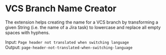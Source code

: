 # VCS Branch Name Creator

The extension helps creating the name for a VCS branch by transforming a given String (i.e. the name of a Jira task) to lowercase and replace all empty spaces with hyphens.

Input: `Page header not translated when switching language`<br>
Output: `page-header-not-translated-when-switching-language`
